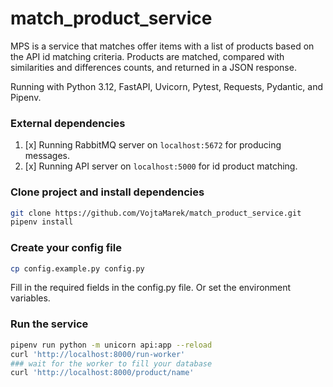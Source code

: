 # match_product_service
MPS is a service that matches offer items with a list of products based on the API id matching criteria.
Products are matched, compared with similarities and differences counts, and returned in a JSON response.

Running with Python 3.12, FastAPI, Uvicorn, Pytest, Requests, Pydantic, and Pipenv.

### External dependencies
1. [x] Running RabbitMQ server on `localhost:5672` for producing messages.
2. [x] Running API server on `localhost:5000` for id product matching.

### Clone project and install dependencies
```bash
git clone https://github.com/VojtaMarek/match_product_service.git
pipenv install
```

### Create your config file
```bash
cp config.example.py config.py
```
Fill in the required fields in the config.py file. Or set the environment variables.

### Run the service
```bash
pipenv run python -m unicorn api:app --reload
curl 'http://localhost:8000/run-worker'
### wait for the worker to fill your database
curl 'http://localhost:8000/product/name'
```

